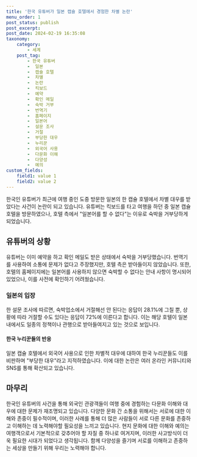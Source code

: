```yaml
---
title: '한국 유튜버가 일본 캡슐 호텔에서 경험한 차별 논란'
menu_order: 1
post_status: publish
post_excerpt: 
post_date: 2024-02-19 16:35:08
taxonomy:
    category:
        - 세계
    post_tag:
        - 한국 유튜버
        -  일본
        -  캡슐 호텔
        -  차별
        -  논란
        -  킥보드
        -  예약
        -  확인 메일
        -  숙박 거부
        -  번역기
        -  홈페이지
        -  일본어
        -  설문 조사
        -  거절
        -  부당한 대우
        -  누리꾼
        -  외국어 사용
        -  다문화 이해
        -  다양성
        -  예의
custom_fields:
    field1: value 1
    field2: value 2
---
```


한국인 유튜버가 최근에 여행 중인 도중 방문한 일본의 한 캡슐 호텔에서 차별 대우를 받았다는 사건이 논란이 되고 있습니다. 유튜버는 킥보드를 타고 여행을 하던 중 일본 캡슐 호텔을 방문하였으나, 호텔 측에서 "일본어를 할 수 없다"는 이유로 숙박을 거부당하게 되었습니다.   
## 유튜버의 상황
유튜버는 이미 예약을 하고 확인 메일도 받은 상태에서 숙박을 거부당했습니다. 번역기를 사용하여 소통에 문제가 없다고 주장했지만, 호텔 측은 받아들이지 않았습니다. 또한, 호텔의 홈페이지에는 일본어를 사용하지 않으면 숙박할 수 없다는 안내 사항이 명시되어 있었으나, 이를 사전에 확인하기 어려웠습니다. 
### 일본의 입장
한 설문 조사에 따르면, 숙박업소에서 거절해선 안 된다는 응답이 28.1%에 그칠 뿐, 상황에 따라 거절할 수도 있다는 응답이 72%에 이른다고 합니다. 이는 해당 호텔이 일본 내에서도 일종의 정책이나 관행으로 받아들여지고 있는 것으로 보입니다. 
#### 한국 누리꾼들의 반응
일본 캡슐 호텔에서 외국어 사용으로 인한 차별적 대우에 대하여 한국 누리꾼들도 이를 비판하며 "부당한 대우"라고 지적하였습니다. 이에 대한 논란은 여러 온라인 커뮤니티와 SNS를 통해 확산되고 있습니다.
## 마무리
한국인 유튜버의 사건을 통해 외국인 관광객들이 여행 중에 경험하는 다문화 이해와 대우에 대한 문제가 재조명되고 있습니다. 다양한 문화 간 소통을 위해서는 서로에 대한 이해와 존중이 필수적이며, 이러한 사례를 통해 더 많은 사람들이 서로 다른 문화를 존중하고 이해하는 데 노력해야할 필요성을 느끼고 있습니다. 현지 문화에 대한 이해와 예의는 여행객으로서 기본적으로 갖추어야 할 자질 중 하나로 여겨지며, 이러한 사고방식이 더욱 필요한 시대가 되었다고 생각됩니다. 함께 다양성을 즐기며 서로를 이해하고 존중하는 세상을 만들기 위해 우리는 노력해야 합니다.
